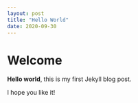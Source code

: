 ```yaml
---
layout: post
title: "Hello World"
date: 2020-09-30
---
```


# Welcome

**Hello world**, this is my first Jekyll blog post.

I hope you like it!
